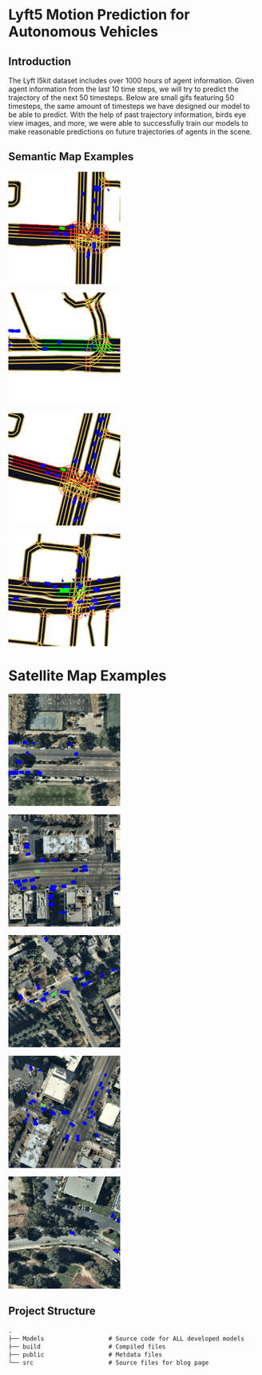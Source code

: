 # Lyft5 Motion Prediction for Autonomous Vehicles

## Introduction
The Lyft l5kit dataset includes over 1000 hours of agent information. Given agent information from the last 10 time steps, we will try to predict the trajectory of the next 50 timesteps. Below are small gifs featuring 50 timesteps, the same amount of timesteps we have designed our model to be able to predict. With the help of past trajectory information, birds eye view images, and more, we were able to successfully train our models to make reasonable predictions on future trajectories of agents in the scene.

## Semantic Map Examples
![Car Coming to Stop](src/gifs/Semantic/ComingToStop.gif)

![Car in Fast Traffic](src/gifs/Semantic/FastTraffic.gif)

![Car on Freeway](src/gifs/Semantic/Freeway_Semantic.gif)

![Waiting](src/gifs/Semantic/Waiting.gif)

# Satellite Map Examples
![Car Moving Fast](src/gifs/Satellite/Fast.gif)

![Car Stopping 2](src/gifs/Satellite/Stop2.gif)

![Car Stopped then Turning](src/gifs/Satellite/StopThenTurn.gif)

![Car Turning](src/gifs/Satellite/Turning.gif)

![Car on Curved Street](src/gifs/Satellite/curvedStreet.gif)

## Project Structure

    .
    ├── Models                  # Source code for ALL developed models
    ├── build                   # Compiled files 
    ├── public                  # Metdata files
    └── src                     # Source files for blog page
